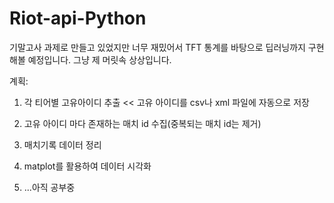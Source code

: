 # Riot-api-Python
기말고사 과제로 만들고 있었지만 너무 재밌어서 TFT 통계를 바탕으로 딥러닝까지 구현해볼 예정입니다.
그냥 제 머릿속 상상입니다.

계획:

1. 각 티어별 고유아이디 추출 << 고유 아이디를 csv나 xml 파일에 자동으로 저장

2. 고유 아이디 마다 존재하는 매치 id 수집(중복되는 매치 id는 제거)

3. 매치기록 데이터 정리

4. matplot를 활용하여 데이터 시각화

5. ...아직 공부중

